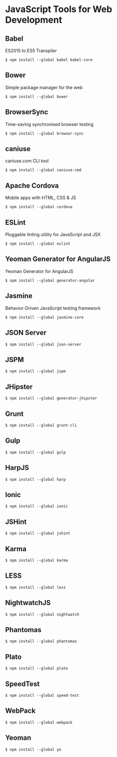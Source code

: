 # JavaScript Tools for Web Development

## Babel
ES2015 to ES5 Transpiler

````$ npm install --global babel babel-core````

## Bower
Simple package manager for the web

````$ npm install --global bower````

## BrowserSync
Time-saving synchronised browser testing

````$ npm install --global browser-sync````

## caniuse
caniuse.com CLI tool

````$ npm install --global caniuse-cmd````

## Apache Cordova
Mobile apps with HTML, CSS & JS

````$ npm install --global cordova````

## ESLint
Pluggable linting utility for JavaScript and JSX

````$ npm install --global eslint````

## Yeoman Generator for AngularJS
Yeoman Generator for AngularJS

````$ npm install --global generator-angular````

## Jasmine
Behavior-Driven JavaScript testing framework

````$ npm install --global jasmine-core````

## JSON Server
````$ npm install --global json-server````

## JSPM
````$ npm install --global jspm````

## JHipster
````$ npm install --global generator-jhipster````

## Grunt
````$ npm install --global grunt-cli````

## Gulp
````$ npm install --global gulp````

## HarpJS
````$ npm install --global harp````

## Ionic
````$ npm install --global ionic````

## JSHint
````$ npm install --global jshint````

## Karma
````$ npm install --global karma````

## LESS
````$ npm install --global less````

## NightwatchJS
````$ npm install --global nightwatch````

## Phantomas
````$ npm install --global phantomas````

## Plato 
````$ npm install --global plato````

## SpeedTest
````$ npm install --global speed-test````

## WebPack
````$ npm install --global webpack````

## Yeoman
````$ npm install --global yo````
